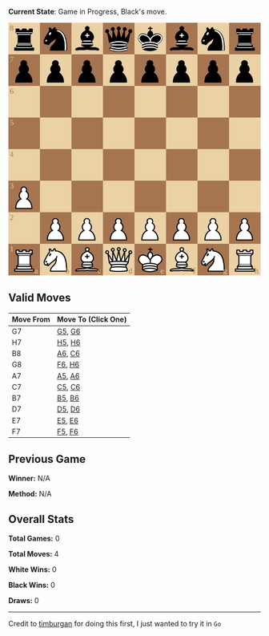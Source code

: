 **Current State**: Game in Progress, Black's move.

![board](https://raw.githubusercontent.com/ffalor/ffalor/main/state/board.svg?)
## Valid Moves
| Move From | Move To (Click One) |
| --- | --- |
| G7 | [G5](https://github.com/ffalor/ffalor/issues/new?title=move%7Cg7g5&body=Just+press+%27Submit+Issue%27+to+make+this+move.+Please+do+not+edit+the+title.), [G6](https://github.com/ffalor/ffalor/issues/new?title=move%7Cg7g6&body=Just+press+%27Submit+Issue%27+to+make+this+move.+Please+do+not+edit+the+title.) |
| H7 | [H5](https://github.com/ffalor/ffalor/issues/new?title=move%7Ch7h5&body=Just+press+%27Submit+Issue%27+to+make+this+move.+Please+do+not+edit+the+title.), [H6](https://github.com/ffalor/ffalor/issues/new?title=move%7Ch7h6&body=Just+press+%27Submit+Issue%27+to+make+this+move.+Please+do+not+edit+the+title.) |
| B8 | [A6](https://github.com/ffalor/ffalor/issues/new?title=move%7Cb8a6&body=Just+press+%27Submit+Issue%27+to+make+this+move.+Please+do+not+edit+the+title.), [C6](https://github.com/ffalor/ffalor/issues/new?title=move%7Cb8c6&body=Just+press+%27Submit+Issue%27+to+make+this+move.+Please+do+not+edit+the+title.) |
| G8 | [F6](https://github.com/ffalor/ffalor/issues/new?title=move%7Cg8f6&body=Just+press+%27Submit+Issue%27+to+make+this+move.+Please+do+not+edit+the+title.), [H6](https://github.com/ffalor/ffalor/issues/new?title=move%7Cg8h6&body=Just+press+%27Submit+Issue%27+to+make+this+move.+Please+do+not+edit+the+title.) |
| A7 | [A5](https://github.com/ffalor/ffalor/issues/new?title=move%7Ca7a5&body=Just+press+%27Submit+Issue%27+to+make+this+move.+Please+do+not+edit+the+title.), [A6](https://github.com/ffalor/ffalor/issues/new?title=move%7Ca7a6&body=Just+press+%27Submit+Issue%27+to+make+this+move.+Please+do+not+edit+the+title.) |
| C7 | [C5](https://github.com/ffalor/ffalor/issues/new?title=move%7Cc7c5&body=Just+press+%27Submit+Issue%27+to+make+this+move.+Please+do+not+edit+the+title.), [C6](https://github.com/ffalor/ffalor/issues/new?title=move%7Cc7c6&body=Just+press+%27Submit+Issue%27+to+make+this+move.+Please+do+not+edit+the+title.) |
| B7 | [B5](https://github.com/ffalor/ffalor/issues/new?title=move%7Cb7b5&body=Just+press+%27Submit+Issue%27+to+make+this+move.+Please+do+not+edit+the+title.), [B6](https://github.com/ffalor/ffalor/issues/new?title=move%7Cb7b6&body=Just+press+%27Submit+Issue%27+to+make+this+move.+Please+do+not+edit+the+title.) |
| D7 | [D5](https://github.com/ffalor/ffalor/issues/new?title=move%7Cd7d5&body=Just+press+%27Submit+Issue%27+to+make+this+move.+Please+do+not+edit+the+title.), [D6](https://github.com/ffalor/ffalor/issues/new?title=move%7Cd7d6&body=Just+press+%27Submit+Issue%27+to+make+this+move.+Please+do+not+edit+the+title.) |
| E7 | [E5](https://github.com/ffalor/ffalor/issues/new?title=move%7Ce7e5&body=Just+press+%27Submit+Issue%27+to+make+this+move.+Please+do+not+edit+the+title.), [E6](https://github.com/ffalor/ffalor/issues/new?title=move%7Ce7e6&body=Just+press+%27Submit+Issue%27+to+make+this+move.+Please+do+not+edit+the+title.) |
| F7 | [F5](https://github.com/ffalor/ffalor/issues/new?title=move%7Cf7f5&body=Just+press+%27Submit+Issue%27+to+make+this+move.+Please+do+not+edit+the+title.), [F6](https://github.com/ffalor/ffalor/issues/new?title=move%7Cf7f6&body=Just+press+%27Submit+Issue%27+to+make+this+move.+Please+do+not+edit+the+title.) |

## Previous Game
**Winner:** N/A

**Method:** N/A

## Overall Stats
**Total Games:** 0

**Total Moves:** 4 

**White Wins:** 0

**Black Wins:** 0

**Draws:** 0

--- 
 Credit to [timburgan](https://github.com/timburgan/timburgan) for doing this first, I just wanted to try it in `Go`